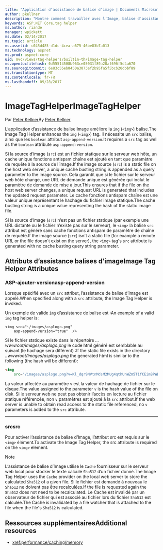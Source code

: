 ```yaml
---
title: "Application d’assistance de balise d’image | Documents Microsoft"
author: pkellner
description: "Montre comment travailler avec l’Image, balise d’assistance"
keywords: ASP.NET Core,tag helper
ms.author: riande
manager: wpickett
ms.date: 02/14/2017
ms.topic: article
ms.assetid: c045d485-d1dc-4cea-a675-46be83b7a013
ms.technology: aspnet
ms.prod: aspnet-core
uid: mvc/views/tag-helpers/builtin-th/image-tag-helper
ms.openlocfilehash: 0d55514508b963ce05031f89a20af696f5d4a670
ms.sourcegitcommit: 6e83c55eb0450a3073ef2b95fa5f5bcb20dbbf89
ms.translationtype: MT
ms.contentlocale: fr-FR
ms.lasthandoff: 09/28/2017
---
```

# <a name="imagetaghelper"></a><span data-ttu-id="5ed8f-104">ImageTagHelper</span><span class="sxs-lookup"><span data-stu-id="5ed8f-104">ImageTagHelper</span></span>

<span data-ttu-id="5ed8f-105">Par [Peter Kellner](http://peterkellner.net)</span><span class="sxs-lookup"><span data-stu-id="5ed8f-105">By [Peter Kellner](http://peterkellner.net)</span></span> 

<span data-ttu-id="5ed8f-106">L’application d’assistance de balise Image améliore la `img` (`<img>`) balise.</span><span class="sxs-lookup"><span data-stu-id="5ed8f-106">The Image Tag Helper enhances the `img` (`<img>`) tag.</span></span> <span data-ttu-id="5ed8f-107">Il nécessite un `src` balise, ainsi que les `boolean` attribut `asp-append-version`.</span><span class="sxs-lookup"><span data-stu-id="5ed8f-107">It requires a `src` tag as well as the `boolean` attribute `asp-append-version`.</span></span>

<span data-ttu-id="5ed8f-108">Si la source d’image (`src`) est un fichier statique sur le serveur web hôte, un cache unique fonctions antispam chaîne est ajouté en tant que paramètre de requête à la source de l’image.</span><span class="sxs-lookup"><span data-stu-id="5ed8f-108">If the image source (`src`) is a static file on the host web server, a unique cache busting string is appended as a query parameter to the image source.</span></span> <span data-ttu-id="5ed8f-109">Cela garantit que si le fichier sur le serveur web hôte change, une URL de demande unique est générée qui inclut le paramètre de demande de mise à jour.</span><span class="sxs-lookup"><span data-stu-id="5ed8f-109">This ensures that if the file on the host web server changes, a unique request URL is generated that includes the updated request parameter.</span></span> <span data-ttu-id="5ed8f-110">Le cache fonctions antispam chaîne est une valeur unique représentant le hachage du fichier image statique.</span><span class="sxs-lookup"><span data-stu-id="5ed8f-110">The cache busting string is a unique value representing the hash of the static image file.</span></span>

<span data-ttu-id="5ed8f-111">Si la source d’image (`src`) n’est pas un fichier statique (par exemple une URL distante ou le fichier n’existe pas sur le serveur), le `<img>` la balise `src` attribut est généré sans cache fonctions antispam de paramètre de chaîne de requête.</span><span class="sxs-lookup"><span data-stu-id="5ed8f-111">If the image source (`src`) isn't a static file (for example a remote URL or the file doesn't exist on the server), the `<img>` tag's `src` attribute is generated with no cache busting query string parameter.</span></span>

## <a name="image-tag-helper-attributes"></a><span data-ttu-id="5ed8f-112">Attributs d’assistance balises d’image</span><span class="sxs-lookup"><span data-stu-id="5ed8f-112">Image Tag Helper Attributes</span></span>


### <a name="asp-append-version"></a><span data-ttu-id="5ed8f-113">ASP-ajouter-version</span><span class="sxs-lookup"><span data-stu-id="5ed8f-113">asp-append-version</span></span>

<span data-ttu-id="5ed8f-114">Lorsque spécifié avec un `src` attribut, l’assistance de balise d’Image est appelé.</span><span class="sxs-lookup"><span data-stu-id="5ed8f-114">When specified along with a `src` attribute, the Image Tag Helper is invoked.</span></span>

<span data-ttu-id="5ed8f-115">Un exemple de valide `img` d’assistance de balise est :</span><span class="sxs-lookup"><span data-stu-id="5ed8f-115">An example of a valid `img` tag helper is:</span></span>

```cshtml
<img src="~/images/asplogo.png" 
    asp-append-version="true"  />
```

<span data-ttu-id="5ed8f-116">Si le fichier statique existe dans le répertoire *... wwwroot/images/asplogo.png* le code html généré est semblable au suivant (le hachage sera différent) :</span><span class="sxs-lookup"><span data-stu-id="5ed8f-116">If the static file exists in the directory *..wwwroot/images/asplogo.png* the generated html is similar to the following (the hash will be different):</span></span>

```html
<img 
    src="/images/asplogo.png?v=Kl_dqr9NVtnMdsM2MUg4qthUnWZm5T1fCEimBPWDNgM"/>
```

<span data-ttu-id="5ed8f-117">La valeur affectée au paramètre `v` est la valeur de hachage de fichier sur le disque.</span><span class="sxs-lookup"><span data-stu-id="5ed8f-117">The value assigned to the parameter `v` is the hash value of the file on disk.</span></span> <span data-ttu-id="5ed8f-118">Si le serveur web ne peut pas obtenir l’accès en lecture au fichier statique référencée, non `v` paramètres est ajouté à la `src` attribut.</span><span class="sxs-lookup"><span data-stu-id="5ed8f-118">If the web server is unable to obtain read access to the static file referenced,  no `v` parameters is added to the `src` attribute.</span></span>

- - -

### <a name="src"></a><span data-ttu-id="5ed8f-119">src</span><span class="sxs-lookup"><span data-stu-id="5ed8f-119">src</span></span>

<span data-ttu-id="5ed8f-120">Pour activer l’assistance de balise d’Image, l’attribut src est requis sur le `<img>` élément.</span><span class="sxs-lookup"><span data-stu-id="5ed8f-120">To activate the Image Tag Helper, the src attribute is required on the `<img>` element.</span></span> 

> [!NOTE]
> <span data-ttu-id="5ed8f-121">L’assistance de balise d’Image utilise le `Cache` fournisseur sur le serveur web local pour stocker le texte calculé `Sha512` d’un fichier donné.</span><span class="sxs-lookup"><span data-stu-id="5ed8f-121">The Image Tag Helper uses the `Cache` provider on the local web server to store the calculated `Sha512` of a given file.</span></span> <span data-ttu-id="5ed8f-122">Si le fichier est demandé à nouveau le `Sha512` ne doivent pas être recalculées.</span><span class="sxs-lookup"><span data-stu-id="5ed8f-122">If the file is requested again the `Sha512` does not need to be recalculated.</span></span> <span data-ttu-id="5ed8f-123">Le Cache est invalidé par un observateur de fichier qui est associé au fichier lors du fichier `Sha512` est calculée.</span><span class="sxs-lookup"><span data-stu-id="5ed8f-123">The Cache is invalidated by a file watcher that is attached to the file when the file's `Sha512` is calculated.</span></span>

## <a name="additional-resources"></a><span data-ttu-id="5ed8f-124">Ressources supplémentaires</span><span class="sxs-lookup"><span data-stu-id="5ed8f-124">Additional resources</span></span>

* <xref:performance/caching/memory>
